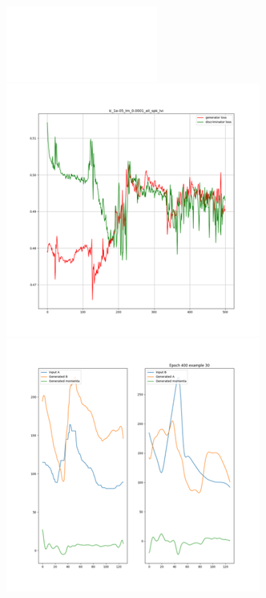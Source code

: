 ![Alt text](images/architecture.pdf?raw=true "Title")
![Alt text](images/training_validation.png?raw=true "Title")
![Alt text](images/example_pitch.png?raw=true "Title")


